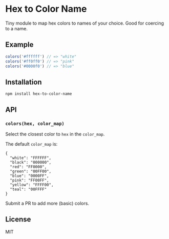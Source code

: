# Hex to Color Name

Tiny module to map hex colors to names of your choice. Good for coercing to a name.

## Example

```js
colors('#ffffff') // => "white"
colors('#ff0ff0') // => "pink"
colors('#0000f0') // => "blue"
```

## Installation

```
npm install hex-to-color-name
```

## API

### `colors(hex, color_map)`

Select the closest color to `hex` in the `color_map`.

The default `color_map` is:

```
{
  "white": "FFFFFF",
  "black": "000000",
  "red": "FF0000",
  "green": "00FF00",
  "blue": "0000FF",
  "pink": "FF00FF",
  "yellow": "FFFF00",
  "teal": "00FFFF"
}
```

Submit a PR  to add more (basic) colors.

## License

MIT
